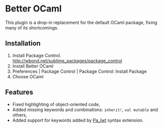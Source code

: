 Better OCaml
============

This plugin is a drop-in replacement for the default OCaml package, fixing many of its
shortcomings.

Installation
------------

1. Install Package Control. http://wbond.net/sublime_packages/package_control
2. Install Better OCaml
  1. Preferences | Package Control | Package Control: Install Package
  2. Choose OCaml

Features
--------

* Fixed highlighting of object-oriented code,
* Added missing keywords and combinations: `inherit!`, `val mutable` and others,
* Added support for keywords added by [Pa_lwt][] syntax extension.

[Pa_lwt]: http://ocsigen.org/lwt/api/Pa_lwt
